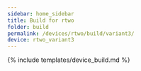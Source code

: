 ```yaml
---
sidebar: home_sidebar
title: Build for rtwo
folder: build
permalink: /devices/rtwo/build/variant3/
device: rtwo_variant3
---
```

{% include templates/device_build.md %}

